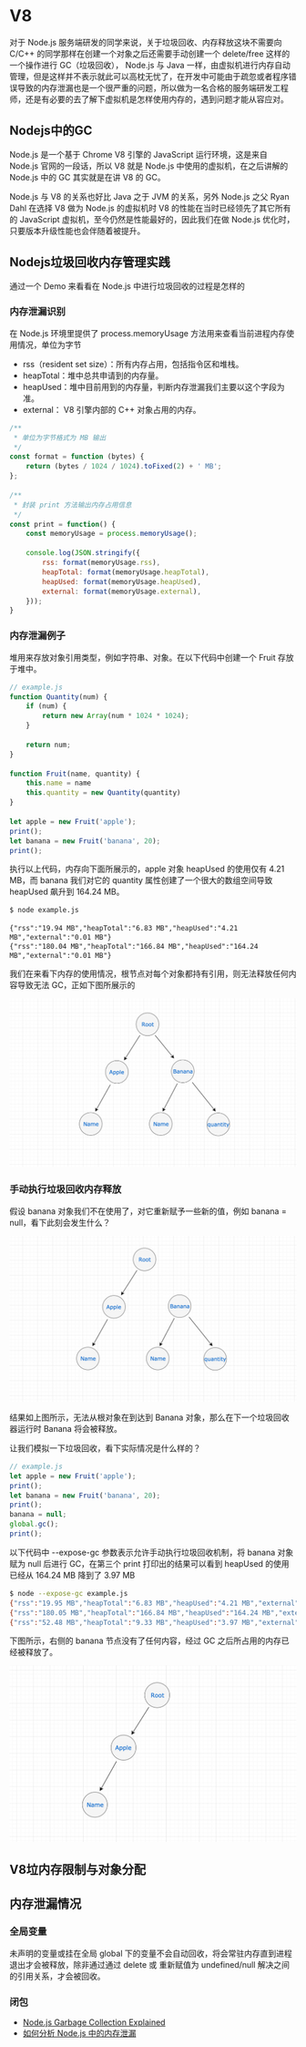 # V8

对于 Node.js 服务端研发的同学来说，关于垃圾回收、内存释放这块不需要向 C/C++ 的同学那样在创建一个对象之后还需要手动创建一个 delete/free 这样的一个操作进行 GC（垃圾回收）， Node.js 与 Java 一样，由虚拟机进行内存自动管理，但是这样并不表示就此可以高枕无忧了，在开发中可能由于疏忽或者程序错误导致的内存泄漏也是一个很严重的问题，所以做为一名合格的服务端研发工程师，还是有必要的去了解下虚拟机是怎样使用内存的，遇到问题才能从容应对。

## Nodejs中的GC

Node.js 是一个基于 Chrome V8 引擎的 JavaScript 运行环境，这是来自 Node.js 官网的一段话，所以 V8 就是 Node.js 中使用的虚拟机，在之后讲解的 Node.js 中的 GC 其实就是在讲 V8 的 GC。

Node.js 与 V8 的关系也好比 Java 之于 JVM 的关系，另外 Node.js 之父 Ryan Dahl 在选择 V8 做为 Node.js 的虚拟机时 V8 的性能在当时已经领先了其它所有的 JavaScript 虚拟机，至今仍然是性能最好的，因此我们在做 Node.js 优化时，只要版本升级性能也会伴随着被提升。

## Nodejs垃圾回收内存管理实践

通过一个 Demo 来看看在 Node.js 中进行垃圾回收的过程是怎样的

### 内存泄漏识别

在 Node.js 环境里提供了 process.memoryUsage 方法用来查看当前进程内存使用情况，单位为字节

* rss（resident set size）：所有内存占用，包括指令区和堆栈。
* heapTotal：堆中总共申请到的内存量。
* heapUsed：堆中目前用到的内存量，判断内存泄漏我们主要以这个字段为准。
* external： V8 引擎内部的 C++ 对象占用的内存。

```js
/**
 * 单位为字节格式为 MB 输出
 */
const format = function (bytes) {
    return (bytes / 1024 / 1024).toFixed(2) + ' MB';
};

/**
 * 封装 print 方法输出内存占用信息 
 */
const print = function() {
    const memoryUsage = process.memoryUsage();

    console.log(JSON.stringify({
        rss: format(memoryUsage.rss),
        heapTotal: format(memoryUsage.heapTotal),
        heapUsed: format(memoryUsage.heapUsed),
        external: format(memoryUsage.external),
    }));
}
```

### 内存泄漏例子

堆用来存放对象引用类型，例如字符串、对象。在以下代码中创建一个 Fruit 存放于堆中。

```js
// example.js
function Quantity(num) {
    if (num) {
        return new Array(num * 1024 * 1024);
    }

    return num;
}

function Fruit(name, quantity) {
    this.name = name
    this.quantity = new Quantity(quantity)
}

let apple = new Fruit('apple');
print();
let banana = new Fruit('banana', 20);
print();
```

执行以上代码，内存向下面所展示的，apple 对象 heapUsed 的使用仅有 4.21 MB，而 banana 我们对它的 quantity 属性创建了一个很大的数组空间导致 heapUsed 飙升到 164.24 MB。

```
$ node example.js

{"rss":"19.94 MB","heapTotal":"6.83 MB","heapUsed":"4.21 MB","external":"0.01 MB"}
{"rss":"180.04 MB","heapTotal":"166.84 MB","heapUsed":"164.24 MB","external":"0.01 MB"}
```

我们在来看下内存的使用情况，根节点对每个对象都持有引用，则无法释放任何内容导致无法 GC，正如下图所展示的

![](./img/memory-0190620-002.png)

### 手动执行垃圾回收内存释放

假设 banana 对象我们不在使用了，对它重新赋予一些新的值，例如 banana = null，看下此刻会发生什么？

![](./img/memory-0190621-001.png)

结果如上图所示，无法从根对象在到达到 Banana 对象，那么在下一个垃圾回收器运行时 Banana 将会被释放。

让我们模拟一下垃圾回收，看下实际情况是什么样的？

```js
// example.js
let apple = new Fruit('apple');
print();
let banana = new Fruit('banana', 20);
print();
banana = null;
global.gc();
print();
```

以下代码中 --expose-gc 参数表示允许手动执行垃圾回收机制，将 banana 对象赋为 null 后进行 GC，在第三个 print 打印出的结果可以看到 heapUsed 的使用已经从 164.24 MB 降到了 3.97 MB

```bash
$ node --expose-gc example.js
{"rss":"19.95 MB","heapTotal":"6.83 MB","heapUsed":"4.21 MB","external":"0.01 MB"}
{"rss":"180.05 MB","heapTotal":"166.84 MB","heapUsed":"164.24 MB","external":"0.01 MB"}
{"rss":"52.48 MB","heapTotal":"9.33 MB","heapUsed":"3.97 MB","external":"0.01 MB"}
```

下图所示，右侧的 banana 节点没有了任何内容，经过 GC 之后所占用的内存已经被释放了。

![](./img/memory-0190621-002.png)

## V8垃内存限制与对象分配



## 内存泄漏情况

### 全局变量

未声明的变量或挂在全局 global 下的变量不会自动回收，将会常驻内存直到进程退出才会被释放，除非通过通过 delete 或 重新赋值为 undefined/null 解决之间的引用关系，才会被回收。

### 闭包

* [Node.js Garbage Collection Explained](https://blog.risingstack.com/node-js-at-scale-node-js-garbage-collection/?utm_source=nodeweekly&utm_medium=email)
* [如何分析 Node.js 中的内存泄漏](https://zhuanlan.zhihu.com/p/25736931)